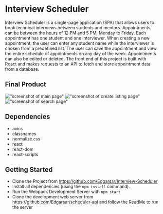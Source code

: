 # Interview Scheduler

Interview Scheduler is a single-page application (SPA) that allows users to book technical interviews between students and mentors. Appointments can be between the hours of 12 PM and 5 PM, Monday to Friday. Each appointment has one student and one interviewer. When creating a new appointment, the user can enter any student name while the interviewer is chosen from a predefined list. The user can save the appointment and view the entire schedule of appointments on any day of the week. Appointments can also be edited or deleted. The front end of this project is built with React and makes requests to an API to fetch and store appointment data from a database.


## Final Product

!["screenshot of main page"]()
!["screenshot of create listing page"]()
!["screenshot of search page"]()


## Dependencies

- axios
- classnames
- normalize.css
- react
- react-dom
- react-scripts


## Getting Started
- Clone the Project from <https://github.com/Edgarsar/Interview-Scheduler>
- Install all dependencies (using the `npm install` command).
- Run the Webpack Development Server with `npm start`
- Clone the development web server from <https://github.com/Edgarsar/scheduler-api> and follow the ReadMe to run the server
